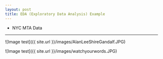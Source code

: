 ```yaml
---
layout: post
title: EDA (Exploratory Data Analysis) Example
---
```


* NYC MTA Data
-----



![Image test]({{ site.url }}/images/AlanLeeShireGandalf.JPG)


![Image test]({{ site.url }}/images/watchyourwords.JPG)

